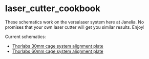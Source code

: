 # laser_cutter_cookbook

These schematics work on the versalaser system here at Janelia. No promises that your own laser cutter will get you similar results. Enjoy!

Current schematics:

* [Thorlabs 30mm cage system alignment plate](https://github.com/d-v-b/laser_cutter_cookbook/blob/master/cpa1_minimal.pdf)
* [Thorlabs 60mm cage system alignment plate](https://github.com/d-v-b/laser_cutter_cookbook/blob/master/lcpa1_minimal.pdf)
